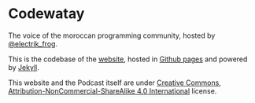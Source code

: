 # Codewatay
The voice of the moroccan programming community, hosted by [@electrik_frog](https://twitter.com/electrik_frog).

This is the codebase of the [website](codewatay.com), hosted in [Github pages](https://pages.github.com/) and powered by [Jekyll](https://jekyllrb.com/).

This website and the Podcast itself are under [Creative Commons, Attribution-NonCommercial-ShareAlike 4.0 International](http://creativecommons.org/licenses/by-nc-sa/4.0/) license.